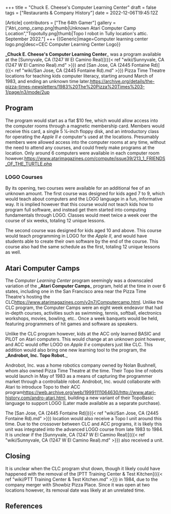 +++
title = "Chuck E. Cheese's Computer Learning Center"
draft = false
tags = ["Restaurants & Company History"]
date = 2022-12-06T19:45:12Z

[Article]
contributors = ["The 64th Gamer"]
gallery = ["Atri_comp_camp.png|thumb|Unknown Atari Computer Camp Location","Topotully.png|thumb|Topo I robot in Tully location's attic. September 2022."]
+++
{{Generic|image=Computer learning center logo.png|desc=CEC Computer Learning Center Logo}}

**_Chuck E. Cheese's Computer Learning Center**_ was a program available at the [Sunnyvale, CA (1247 W El Camino Real)]({{< ref "wiki/Sunnyvale, CA (1247 W El Camino Real).md" >}}) and [San Jose, CA (2445 Fontaine Rd)]({{< ref "wiki/San Jose, CA (2445 Fontaine Rd).md" >}}) Pizza Time Theatre locations for teaching kids computer literacy, starting around March of 1983, and ending an unknown time later.<ref>https://archive.org/details/the-pizza-times-newsletters/1983%20The%20Pizza%20Times%203-1/page/n3/mode/2up</ref>

## Program ##
The program would start as a flat $10 fee, which would allow access into the computer rooms through a magnetic membership card. Members would receive this card, a single 5 1⁄4-inch floppy disk, and an introductory class for operating the _Apple II e_ computer's used at the locations. Presumably members were allowed access into the computer rooms at any time, without the need to attend any courses, and could freely make programs at the location. Only around 6 computers were available in each computer room however.<ref>https://www.atarimagazines.com/compute/issue39/213_1_FRIENDS_OF_THE_TURTLE.php</ref>

### LOGO Courses ###
By its opening, two courses were available for an additional fee of an unknown amount. The first course was designed for kids aged 7 to 9, which would teach about computers and the LOGO language in a fun, informative way. It is implied however that this course would not teach kids how to program full software, and instead get them started into computing fundamentals through LOGO. Classes would meet twice a week over the course of six weeks, totaling 12 unique lessons.

The second course was designed for kids aged 10 and above. This course would teach programming in LOGO for the _Apple II_, and would have students able to create their own software by the end of the course. This course also had the same schedule as the first, totaling 12 unique lessons as well.

## Atari Computer Camps ##

The _Computer Learning Center_ program seemingly was a downscaled variation of the **_Atari Computer Camps**_ program, held at the time in over 6 states, including one in the San Francisco area near the Pizza Time Theatre's hosting the CLC<ref>https://www.atarimagazines.com/v2n7/Computercamp.html</ref>. Unlike the CLC program, the Computer Camps were an eight week endeavor that had in-depth courses, activities such as swimming, tennis, softball, electronics workshops, movies, bowling, etc.. Once a week banquets would be held, featuring programmers of hit games and software as speakers.

Unlike the CLC program however, kids at the ACC only learned BASIC and PILOT on Atari computers. This would change at an unknown point however, and ACC would offer LOGO on _Apple II e_ computers just like CLC. This addition would also bring one new learning tool to the program, the **_Androbot, Inc. Topo Robot.**_

Androbot, Inc. was a home robotics company owned by Nolan Bushnell, whom also owned Pizza Time Theatre at the time. Their Topo line of robots would launch in May of 1983 as a means of capturing the programmer market through a controllable robot. Androbot, Inc. would collaborate with Atari to introduce Topo to their ACC program<ref>https://web.archive.org/web/19991111064630/http://www.atari-history.com/andro-atari.html</ref>, building a new variant of their TopoBasic language to support LOGO (Later made available as a separate purchase).

The [San Jose, CA (2445 Fontaine Rd)]({{< ref "wiki/San Jose, CA (2445 Fontaine Rd).md" >}}) location would also receive a Topo I unit around this time. Due to the crossover between CLC and ACC programs, it is likely this unit was integrated into the advanced LOGO course from late 1983 to 1984. It is unclear if the [Sunnyvale, CA (1247 W El Camino Real)]({{< ref "wiki/Sunnyvale, CA (1247 W El Camino Real).md" >}}) also received a unit.

## Closing ##
It is unclear when the CLC program shut down, though it likely could have happened with the removal of the [PTT Training Center & Test Kitchen]({{< ref "wiki/PTT Training Center & Test Kitchen.md" >}}) in 1984, due to the company merger with Showbiz Pizza Place. Since it was open at two locations however, its removal date was likely at an unrelated time.

## References ##